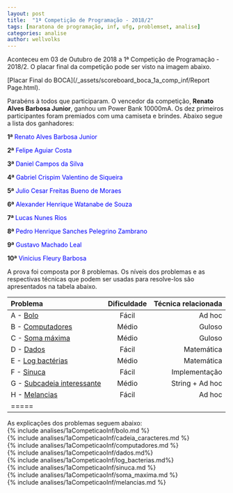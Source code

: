```yaml
---
layout: post
title:  "1ª Competição de Programação - 2018/2"
tags: [maratona de programação, inf, ufg, problemset, analise]
categories: analise
author: wellvolks
---
```



Aconteceu em 03 de Outubro de 2018 a 1ª Competição de Programação - 2018/2. O placar final da competição pode ser visto na imagem abaixo.

[Placar Final do BOCA](/_assets/scoreboard_boca_1a_comp_inf/Report Page.html).

Parabéns à todos que participaram. O vencedor da competição, <b>Renato Alves Barbosa Junior</b>, ganhou um Power Bank 10000mA. Os dez primeiros participantes foram premiados com uma camiseta e brindes. Abaixo segue a lista dos ganhadores:

<p align="justify">
  <b>1ª</b>  <span style="color:blue">Renato Alves Barbosa Junior</span>
</p>
<p align="justify">
  <b>2ª</span></b>   <span style="color:blue">Felipe Aguiar Costa</span>
</p>
<p align="justify">
  <b>3ª</b>	<span style="color:blue">Daniel Campos da Silva</span>
</p>
<p align="justify">
  <b>4ª</b>	<span style="color:blue">Gabriel Crispim Valentino de Siqueira</span>
</p>
<p align="justify">
  <b>5ª</b>	<span style="color:blue">Julio Cesar Freitas Bueno de Moraes</span>
</p>
<p align="justify">
  <b>6ª</b>	<span style="color:blue">Alexander Henrique Watanabe de Souza</span>
</p>
<p align="justify">
  <b>7ª</b>	<span style="color:blue">Lucas Nunes Rios</span>
</p>
<p align="justify">
  <b>8ª</b>	<span style="color:blue">Pedro Henrique Sanches Pelegrino Zambrano</span>
</p>
<p align="justify">
  <b>9ª</b>	<span style="color:blue">Gustavo Machado Leal</span>
</p>
<p align="justify">
  <b>10ª</b>	<span style="color:blue">Vinicius Fleury Barbosa</span>
</p>
A prova foi composta por 8 problemas. Os níveis dos problemas e as respectivas técnicas que podem ser usadas para resolve-los são apresentados na tabela abaixo.



| Problema                                            | Dificuldade   | Técnica relacionada      |
|:----------------------------------------------------|:-------------:|-------------------------:|
|A - <a href="#bolo">Bolo</a>                        | Fácil         | Ad hoc                   |
|B - <a href="#computadores">Computadores</a>                | Médio         | Guloso                   |
|C - <a href="#soma">Soma máxima</a>                   | Médio         | Guloso                   |
|D - <a href="#dados">Dados</a>                      | Fácil         | Matemática               |
|E - <a href="#log">Log bactérias</a>            | Médio         | Matemática               |
|F - <a href="#sinuca">Sinuca</a>                    | Fácil         | Implementação            |
|G - <a href="#subcadeia">Subcadeia interessante</a>  | Médio         | String + Ad hoc          |
|H - <a href="#melancias">Melancias</a>                  | Fácil         | Ad hoc                   |
|=====


As explicações dos problemas seguem abaixo: <br> 
{% include analises/1aCompeticaoInf/bolo.md %} <br>
{% include analises/1aCompeticaoInf/cadeia_caracteres.md %} <br>
{% include analises/1aCompeticaoInf/computadores.md %} <br>
{% include analises/1aCompeticaoInf/dados.md%} <br>
{% include analises/1aCompeticaoInf/log_bacterias.md%} <br>
{% include analises/1aCompeticaoInf/sinuca.md %} <br>
{% include analises/1aCompeticaoInf/soma_maxima.md %} <br>
{% include analises/1aCompeticaoInf/melancias.md %} <br>
